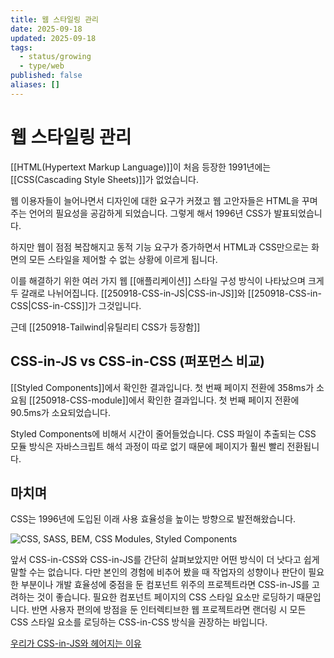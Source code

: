 ```yaml
---
title: 웹 스타일링 관리
date: 2025-09-18
updated: 2025-09-18
tags:
  - status/growing
  - type/web
published: false
aliases: []
---
```

# 웹 스타일링 관리
[[HTML(Hypertext Markup Language)]]이 처음 등장한 1991년에는 [[CSS(Cascading Style Sheets)]]가 없었습니다.

웹 이용자들이 늘어나면서 디자인에 대한 요구가 커졌고 웹 고안자들은 HTML을 꾸며주는 언어의 필요성을 공감하게 되었습니다. 그렇게 해서 1996년 CSS가 발표되었습니다.

하지만 웹이 점점 복잡해지고 동적 기능 요구가 증가하면서 HTML과 CSS만으로는 화면의 모든 스타일을 제어할 수 없는 상황에 이르게 됩니다.

이를 해결하기 위한 여러 가지 웹 [[애플리케이션]] 스타일 구성 방식이 나타났으며 크게 두 갈래로 나뉘어집니다. [[250918-CSS-in-JS|CSS-in-JS]]와 [[250918-CSS-in-CSS|CSS-in-CSS]]가 그것입니다.

근데 [[250918-Tailwind|유틸리티 CSS가 등장함]]

## CSS-in-JS vs CSS-in-CSS (퍼포먼스 비교)
[[Styled Components]]에서 확인한 결과입니다. 첫 번째 페이지 전환에 358ms가 소요됨
[[250918-CSS-module]]에서 확인한 결과입니다. 첫 번째 페이지 전환에 90.5ms가 소요되었습니다.

Styled Components에 비해서 시간이 줄어들었습니다. CSS 파일이 추출되는 CSS 모듈 방식은 자바스크립트 해석 과정이 따로 없기 때문에 페이지가 훨씬 빨리 전환됩니다.  

## 마치며
CSS는 1996년에 도입된 이래 사용 효율성을 높이는 방향으로 발전해왔습니다.

![CSS, SASS, BEM, CSS Modules, Styled Components](https://image.samsungsds.com/kr/insights/web_component_img09.jpg?queryString=20250214030334)

앞서 CSS-in-CSS와 CSS-in-JS를 간단히 살펴보았지만 어떤 방식이 더 낫다고 쉽게 말할 수는 없습니다.
다만 본인의 경험에 비추어 봤을 때 작업자의 성향이나 판단이 필요한 부분이나 개발 효율성에 중점을 둔 컴포넌트 위주의 프로젝트라면 CSS-in-JS를 고려하는 것이 좋습니다. 필요한 컴포넌트 페이지의 CSS 스타일 요소만 로딩하기 때문입니다. 반면 사용자 편의에 방점을 둔 인터렉티브한 웹 프로젝트라면 랜더링 시 모든 CSS 스타일 요소를 로딩하는 CSS-in-CSS 방식을 권장하는 바입니다.

[우리가 CSS-in-JS와 헤어지는 이유](https://junghan92.medium.com/%EB%B2%88%EC%97%AD-%EC%9A%B0%EB%A6%AC%EA%B0%80-css-in-js%EC%99%80-%ED%97%A4%EC%96%B4%EC%A7%80%EB%8A%94-%EC%9D%B4%EC%9C%A0-a2e726d6ace6)